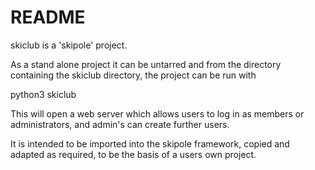 # README #

skiclub is a 'skipole' project.

As a stand alone project it can be untarred and from the directory containing the skiclub directory, the project can be run with

python3 skiclub

This will open a web server which allows users to log in as members or administrators, and admin's can create further users.

It is intended to be imported into the skipole framework, copied and adapted as required, to be the basis of a users own project.